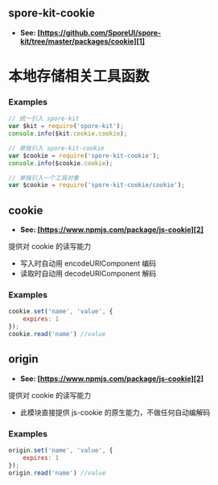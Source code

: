 <!-- Generated by documentation.js. Update this documentation by updating the source code. -->

## spore-kit-cookie

-   **See: [https://github.com/SporeUI/spore-kit/tree/master/packages/cookie][1]**

# 本地存储相关工具函数

### Examples

```javascript
// 统一引入 spore-kit
var $kit = require('spore-kit');
console.info($kit.cookie.cookie);

// 单独引入 spore-kit-cookie
var $cookie = require('spore-kit-cookie');
console.info($cookie.cookie);

// 单独引入一个工具对象
var $cookie = require('spore-kit-cookie/cookie');
```

## cookie

-   **See: [https://www.npmjs.com/package/js-cookie][2]**

提供对 cookie 的读写能力

-   写入时自动用 encodeURIComponent 编码
-   读取时自动用 decodeURIComponent 解码

### Examples

```javascript
cookie.set('name', 'value', {
	expires: 1
});
cookie.read('name')	//value
```

## origin

-   **See: [https://www.npmjs.com/package/js-cookie][2]**

提供对 cookie 的读写能力

-   此模块直接提供 js-cookie 的原生能力，不做任何自动编解码

### Examples

```javascript
origin.set('name', 'value', {
	expires: 1
});
origin.read('name')	//value
```

[1]: https://github.com/SporeUI/spore-kit/tree/master/packages/cookie

[2]: https://www.npmjs.com/package/js-cookie
